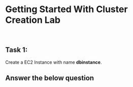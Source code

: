 # Getting Started With Cluster Creation Lab
<br>

## Task 1: 

Create a EC2 Instance with name **dbinstance**.

<validation step="af4e7e3a-e050-4409-badc-202cd9c1ffb1" />

## Answer the below question

<question source="https://raw.githubusercontent.com/manavdakshini/InlineQuestions/refs/heads/main/questions/databricks/question-01.md" />

